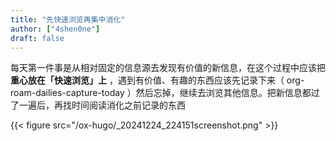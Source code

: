 ```yaml
---
title: "先快速浏览再集中消化"
author: ["4shen0ne"]
draft: false
---
```


每天第一件事是从相对固定的信息源去发现有价值的新信息，在这个过程中应该把 **重心放在「快速浏览」上** ，遇到有价值、有趣的东西应该先记录下来（ org-roam-dailies-capture-today ）然后忘掉，继续去浏览其他信息。把新信息都过了一遍后，再找时间阅读消化之前记录的东西

{{< figure src="/ox-hugo/_20241224_224151screenshot.png" >}}
